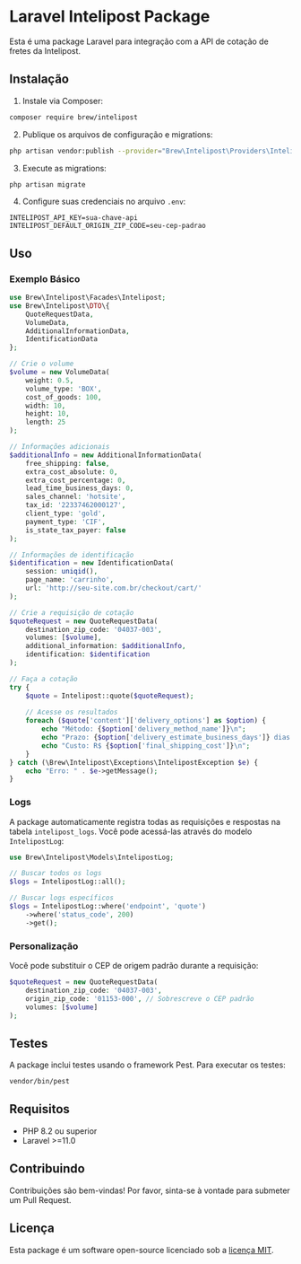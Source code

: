 # Laravel Intelipost Package

Esta é uma package Laravel para integração com a API de cotação de fretes da Intelipost.

## Instalação

1. Instale via Composer:

```bash
composer require brew/intelipost
```

2. Publique os arquivos de configuração e migrations:

```bash
php artisan vendor:publish --provider="Brew\Intelipost\Providers\IntelipostServiceProvider"
```

3. Execute as migrations:

```bash
php artisan migrate
```

4. Configure suas credenciais no arquivo `.env`:

```env
INTELIPOST_API_KEY=sua-chave-api
INTELIPOST_DEFAULT_ORIGIN_ZIP_CODE=seu-cep-padrao
```

## Uso

### Exemplo Básico

```php
use Brew\Intelipost\Facades\Intelipost;
use Brew\Intelipost\DTO\{
    QuoteRequestData,
    VolumeData,
    AdditionalInformationData,
    IdentificationData
};

// Crie o volume
$volume = new VolumeData(
    weight: 0.5,
    volume_type: 'BOX',
    cost_of_goods: 100,
    width: 10,
    height: 10,
    length: 25
);

// Informações adicionais
$additionalInfo = new AdditionalInformationData(
    free_shipping: false,
    extra_cost_absolute: 0,
    extra_cost_percentage: 0,
    lead_time_business_days: 0,
    sales_channel: 'hotsite',
    tax_id: '22337462000127',
    client_type: 'gold',
    payment_type: 'CIF',
    is_state_tax_payer: false
);

// Informações de identificação
$identification = new IdentificationData(
    session: uniqid(),
    page_name: 'carrinho',
    url: 'http://seu-site.com.br/checkout/cart/'
);

// Crie a requisição de cotação
$quoteRequest = new QuoteRequestData(
    destination_zip_code: '04037-003',
    volumes: [$volume],
    additional_information: $additionalInfo,
    identification: $identification
);

// Faça a cotação
try {
    $quote = Intelipost::quote($quoteRequest);
    
    // Acesse os resultados
    foreach ($quote['content']['delivery_options'] as $option) {
        echo "Método: {$option['delivery_method_name']}\n";
        echo "Prazo: {$option['delivery_estimate_business_days']} dias úteis\n";
        echo "Custo: R$ {$option['final_shipping_cost']}\n";
    }
} catch (\Brew\Intelipost\Exceptions\IntelipostException $e) {
    echo "Erro: " . $e->getMessage();
}
```

### Logs

A package automaticamente registra todas as requisições e respostas na tabela `intelipost_logs`. Você pode acessá-las através do modelo `IntelipostLog`:

```php
use Brew\Intelipost\Models\IntelipostLog;

// Buscar todos os logs
$logs = IntelipostLog::all();

// Buscar logs específicos
$logs = IntelipostLog::where('endpoint', 'quote')
    ->where('status_code', 200)
    ->get();
```

### Personalização

Você pode substituir o CEP de origem padrão durante a requisição:

```php
$quoteRequest = new QuoteRequestData(
    destination_zip_code: '04037-003',
    origin_zip_code: '01153-000', // Sobrescreve o CEP padrão
    volumes: [$volume]
);
```

## Testes

A package inclui testes usando o framework Pest. Para executar os testes:

```bash
vendor/bin/pest
```

## Requisitos

- PHP 8.2 ou superior
- Laravel >=11.0

## Contribuindo

Contribuições são bem-vindas! Por favor, sinta-se à vontade para submeter um Pull Request.

## Licença

Esta package é um software open-source licenciado sob a [licença MIT](LICENSE.md).
